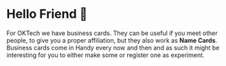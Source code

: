 # Hello Friend 👋

For OKTech we have business cards. They can be useful if you meet other people, to give you a proper affiliation,
but they also work as <strong>Name Cards</strong>. Business cards come in Handy every now and then and as such
it might be interesting for you to either make some or register one as experiment.
